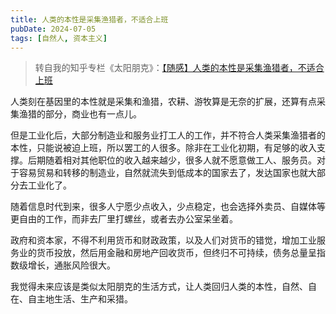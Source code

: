 ```yaml
---
title: 人类的本性是采集渔猎者，不适合上班
pubDate: 2024-07-05
tags: [自然人, 资本主义]
---
```


> 转自我的知乎专栏《太阳朋克》：[【随感】人类的本性是采集渔猎者，不适合上班](https://zhuanlan.zhihu.com/p/670283787)

人类刻在基因里的本性就是采集和渔猎，农耕、游牧算是无奈的扩展，还算有点采集渔猎的部分，商业也有一点儿。

但是工业化后，大部分制造业和服务业打工人的工作，并不符合人类采集渔猎者的本性，只能说被迫上班，所以罢工的人很多。除非在工业化初期，有足够的收入支撑。后期随着相对其他职位的收入越来越少，很多人就不愿意做工人、服务员。对于容易贸易和转移的制造业，自然就流失到低成本的国家去了，发达国家也就大部分去工业化了。

随着信息时代到来，很多人宁愿少点收入，少点稳定，也会选择外卖员、自媒体等更自由的工作，而非去厂里打螺丝，或者去办公室呆坐着。

政府和资本家，不得不利用货币和财政政策，以及人们对货币的错觉，增加工业服务业的货币投放，然后用金融和房地产回收货币，但终归不可持续，债务总量呈指数级增长，通胀风险很大。

我觉得未来应该是类似太阳朋克的生活方式，让人类回归人类的本性，自然、自在、自主地生活、生产和采猎。
